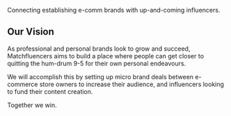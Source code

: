 Connecting establishing e-comm brands with up-and-coming influencers.

## Our Vision
As professional and personal brands look to grow and succeed, Matchfluencers aims to build a place where people can get closer to quitting the hum-drum 9-5 for their own personal endeavours.

We will accomplish this by setting up micro brand deals between e-commerce store owners to increase their audience, and influencers looking to fund their content creation.

Together we win.